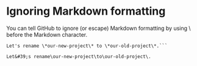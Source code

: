 # Ignoring Markdown formatting

You can tell GitHub to ignore (or escape) Markdown formatting by using \ before the Markdown character.

```
Let's rename \*our-new-project\* to \*our-old-project\*.```

Let&#39;s rename\our-new-project\to\our-old-project\.

